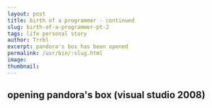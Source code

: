 ```yaml
---
layout: post
title: birth of a programmer - continued
slug: birth-of-a-programmer-pt-2
tags: life personal story
author: Trrbl
excerpt: pandora's box has been opened
permalink: /usr/bin/:slug.html
image: 
thumbnail: 
---
```


## 

## opening pandora's box (visual studio 2008)

